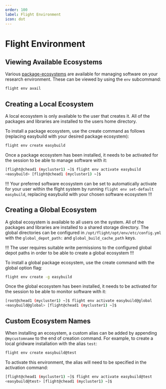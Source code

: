 ```yaml
---
order: 100
label: Flight Environment
icon: dot
---
```



# Flight Environment


## Viewing Available Ecosystems

Various [package-ecosystems](/flight_environment_usage/ecosystems/package_ecosystems/) are available for managing software on your research environment. These can be viewed by using the `env` subcommand:



```bash
flight env avail
```

## Creating a Local Ecosystem

A local ecosystem is only available to the user that creates it. All of the packages and libraries are installed to the users home directory.

To install a package ecosystem, use the create command as follows (replacing easybuild with your desired package ecosystem):

```bash
flight env create easybuild
```

Once a package ecosystem has been installed, it needs to be activated for the session to be able to manage software with it:

```bash
[flight@chead1 (mycluster1) ~]$ flight env activate easybuild
<easybuild> [flight@chead1 (mycluster1) ~]$
```
!!!
Your preferred software ecosystem can be set to automatically activate for your user within the flight system by running `flight env set-default easybuild`, replacing easybuild with your chosen software ecosystem
!!!

## Creating a Global Ecosystem

A global ecosystem is available to all users on the system. All of the packages and libraries are installed to a shared storage directory. The global directories can be configured in ``/opt/flight/opt/env/etc/config.yml`` with the `global_depot_path:` and ``global_build_cache_path`` keys.

!!!
The user requires suitable write permissions to the configured global depot paths in order to be able to create a global ecosystem
!!!

To install a global package ecosystem, use the create command with the global option flag:

```bash
flight env create -g easybuild
```

Once the global ecosystem has been installed, it needs to be activated for the session to be able to monitor software with it:

```bash
[root@chead1 (mycluster1) ~]$ flight env activate easybuild@global
<easybuild@global> [flight@chead1 (mycluster1) ~]$
```

## Custom Ecosystem Names


When installing an ecosystem, a custom alias can be added by appending ``@mycustomname`` to the end of creation command. For example, to create a local gridware installation with the alias `test`:

```bash
flight env create easybuild@test
```

To activate this environment, the alias will need to be specified in the activation command:

```bash
[flight@chead1 (mycluster1) ~]$ flight env activate easybuild@test
<easybuild@test> [flight@chead1 (mycluster1) ~]$
```
